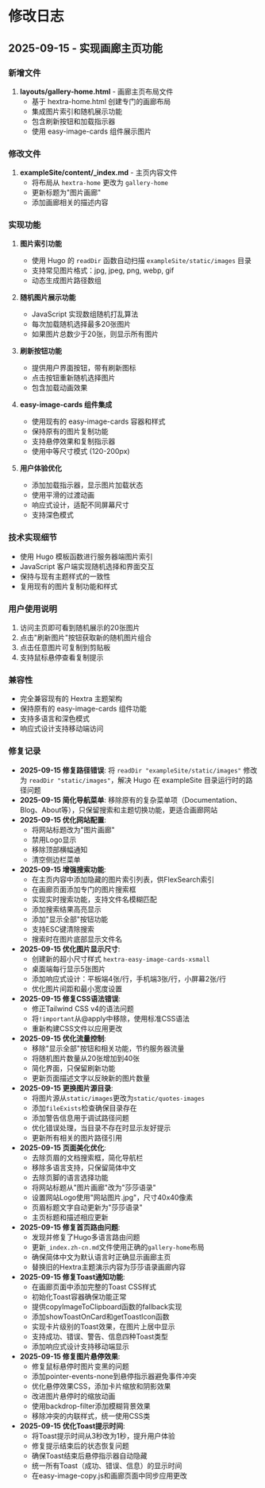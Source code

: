 # 修改日志

## 2025-09-15 - 实现画廊主页功能

### 新增文件
1. **layouts/gallery-home.html** - 画廊主页布局文件
   - 基于 hextra-home.html 创建专门的画廊布局
   - 集成图片索引和随机展示功能
   - 包含刷新按钮和加载指示器
   - 使用 easy-image-cards 组件展示图片

### 修改文件
1. **exampleSite/content/_index.md** - 主页内容文件
   - 将布局从 `hextra-home` 更改为 `gallery-home`
   - 更新标题为"图片画廊"
   - 添加画廊相关的描述内容

### 实现功能
1. **图片索引功能**
   - 使用 Hugo 的 `readDir` 函数自动扫描 `exampleSite/static/images` 目录
   - 支持常见图片格式：jpg, jpeg, png, webp, gif
   - 动态生成图片路径数组

2. **随机图片展示功能**
   - JavaScript 实现数组随机打乱算法
   - 每次加载随机选择最多20张图片
   - 如果图片总数少于20张，则显示所有图片

3. **刷新按钮功能**
   - 提供用户界面按钮，带有刷新图标
   - 点击按钮重新随机选择图片
   - 包含加载动画效果

4. **easy-image-cards 组件集成**
   - 使用现有的 easy-image-cards 容器和样式
   - 保持原有的图片复制功能
   - 支持悬停效果和复制指示器
   - 使用中等尺寸模式 (120-200px)

5. **用户体验优化**
   - 添加加载指示器，显示图片加载状态
   - 使用平滑的过渡动画
   - 响应式设计，适配不同屏幕尺寸
   - 支持深色模式

### 技术实现细节
- 使用 Hugo 模板函数进行服务器端图片索引
- JavaScript 客户端实现随机选择和界面交互
- 保持与现有主题样式的一致性
- 复用现有的图片复制功能和样式

### 用户使用说明
1. 访问主页即可看到随机展示的20张图片
2. 点击"刷新图片"按钮获取新的随机图片组合
3. 点击任意图片可复制到剪贴板
4. 支持鼠标悬停查看复制提示

### 兼容性
- 完全兼容现有的 Hextra 主题架构
- 保持原有的 easy-image-cards 组件功能
- 支持多语言和深色模式
- 响应式设计支持移动端访问

### 修复记录
- **2025-09-15 修复路径错误**: 将 `readDir "exampleSite/static/images"` 修改为 `readDir "static/images"`，解决 Hugo 在 exampleSite 目录运行时的路径问题
- **2025-09-15 简化导航菜单**: 移除原有的复杂菜单项（Documentation、Blog、About等），只保留搜索和主题切换功能，更适合画廊网站
- **2025-09-15 优化网站配置**: 
  - 将网站标题改为"图片画廊"
  - 禁用Logo显示
  - 移除顶部横幅通知
  - 清空侧边栏菜单
- **2025-09-15 增强搜索功能**: 
  - 在主页内容中添加隐藏的图片索引列表，供FlexSearch索引
  - 在画廊页面添加专门的图片搜索框
  - 实现实时搜索功能，支持文件名模糊匹配
  - 添加搜索结果高亮显示
  - 添加"显示全部"按钮功能
  - 支持ESC键清除搜索
  - 搜索时在图片底部显示文件名
- **2025-09-15 优化图片显示尺寸**: 
  - 创建新的超小尺寸样式 `hextra-easy-image-cards-xsmall`
  - 桌面端每行显示5张图片
  - 添加响应式设计：平板端4张/行，手机端3张/行，小屏幕2张/行
  - 优化图片间距和最小宽度设置
- **2025-09-15 修复CSS语法错误**: 
  - 修正Tailwind CSS v4的语法问题
  - 将`!important`从@apply中移除，使用标准CSS语法
  - 重新构建CSS文件以应用更改
- **2025-09-15 优化流量控制**: 
  - 移除"显示全部"按钮和相关功能，节约服务器流量
  - 将随机图片数量从20张增加到40张
  - 简化界面，只保留刷新功能
  - 更新页面描述文字以反映新的图片数量
- **2025-09-15 更换图片源目录**: 
  - 将图片源从`static/images`更改为`static/quotes-images`
  - 添加`fileExists`检查确保目录存在
  - 添加警告信息用于调试路径问题
  - 优化错误处理，当目录不存在时显示友好提示
  - 更新所有相关的图片路径引用
- **2025-09-15 页面美化优化**: 
  - 去除页眉的文档搜索框，简化导航栏
  - 移除多语言支持，只保留简体中文
  - 去除页脚的语言选择功能
  - 将网站标题从"图片画廊"改为"莎莎语录"
  - 设置网站Logo使用"网站图片.jpg"，尺寸40x40像素
  - 页眉标题文字自动更新为"莎莎语录"
  - 主页标题和描述相应更新
- **2025-09-15 修复首页路由问题**: 
  - 发现并修复了Hugo多语言路由问题
  - 更新`_index.zh-cn.md`文件使用正确的`gallery-home`布局
  - 确保简体中文为默认语言时正确显示画廊主页
  - 替换旧的Hextra主题演示内容为莎莎语录画廊内容
- **2025-09-15 修复Toast通知功能**: 
  - 在画廊页面中添加完整的Toast CSS样式
  - 初始化Toast容器确保功能正常
  - 提供copyImageToClipboard函数的fallback实现
  - 添加showToastOnCard和getToastIcon函数
  - 实现卡片级别的Toast效果，在图片上居中显示
  - 支持成功、错误、警告、信息四种Toast类型
  - 添加响应式设计支持移动端显示
- **2025-09-15 修复图片悬停效果**: 
  - 修复鼠标悬停时图片变黑的问题
  - 添加pointer-events-none到悬停指示器避免事件冲突
  - 优化悬停效果CSS，添加卡片缩放和阴影效果
  - 改进图片悬停时的缩放动画
  - 使用backdrop-filter添加模糊背景效果
  - 移除冲突的内联样式，统一使用CSS类
- **2025-09-15 优化Toast提示时间**: 
  - 将Toast提示时间从3秒改为1秒，提升用户体验
  - 修复提示结束后的状态恢复问题
  - 确保Toast结束后悬停指示器自动隐藏
  - 统一所有Toast（成功、错误、信息）的显示时间
  - 在easy-image-copy.js和画廊页面中同步应用更改